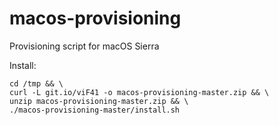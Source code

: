 # macos-provisioning
Provisioning script for macOS Sierra

Install:

```
cd /tmp && \
curl -L git.io/viF41 -o macos-provisioning-master.zip && \
unzip macos-provisioning-master.zip && \
./macos-provisioning-master/install.sh
```
